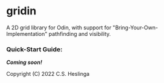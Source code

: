 # gridin
A 2D grid library for Odin, with support for "Bring-Your-Own-Implementation" pathfinding and visibility.

### Quick-Start Guide:
***Coming soon!***

Copyright (C) 2022 C.S. Heslinga
